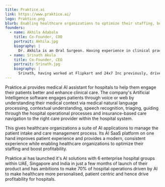 ```yaml
---
title: Praktice.ai
link: https://www.praktice.ai/
logo: Praktice.png
blurb: Enabling healthcare organizations to optimize their staffing, boost profitability and enhance clinical care.
founders:
  - name: Akhila Adabala
    title: Co-Founder, COO
    portrait: Akhila.jpg
    biography: |
      Dr. Akhila is an Oral Surgeon. Having experience in clinical practice with patients at healthcare organizations like Manipal and Vasan in Bangalore and having managed the Hospital Operations, she drives her passion in solving these complex hospital operations using technology. 
  - name: Srinath Akula
    title: Co-Founder, CEO
    portrait: Srinath.jpg
    biography: |
      Srinath, having worked at Flipkart and 24x7 Inc previously, drives his passion of solving problems at scale. He Architected & managed the big data & insights system at Flipkart Supply Chain and an experience in speech technology for United Airlines at 24x7. He drives the Technology and the complex data architectures for the deeptech AI product of Praktice.ai 
---
```


Praktice.ai provides medical AI assistant for hospitals to help them engage their patients better and enhance clinical care. The company's Artificial Intelligence software engages patients through voice or web by understanding their medical context via medical natural language processing, contextual understanding, speech recognition, triaging, guiding through the hospital operational processes and insurance-based care navigation to the right care provider within the hospital system.

This gives healthcare organizations a suite of AI applications to manage the patient intake and care management process. Its AI SaaS platform on one hand improves patient experience and provides a modern, consistent experience while enabling healthcare organizations to optimize their staffing and boost profitability.

Praktice.ai has launched it's AI solutions with 6 enterprise hospital groups within UAE, Singapore and India in just a few months of launch of their product and has ambitions to make 70% of hospital operations driven by AI to make healthcare more personalised, patient centric and hence drive profitability for hospitals.  
